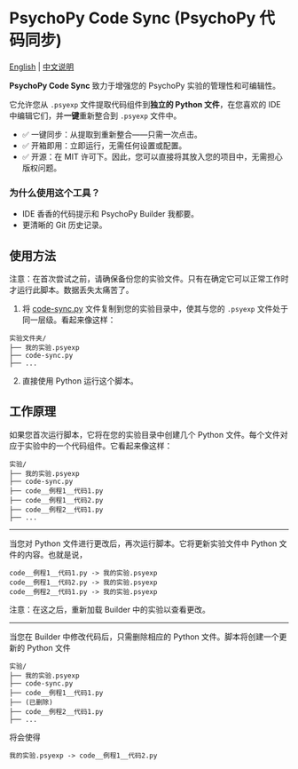 # PsychoPy Code Sync (PsychoPy 代码同步)

[English](README.md) | [中文说明](README.zh.md)

**PsychoPy Code Sync** 致力于增强您的 PsychoPy 实验的管理性和可编辑性。

它允许您从 `.psyexp` 文件提取代码组件到**独立的 Python 文件**，在您喜欢的 IDE 中编辑它们，并**一键**重新整合到 `.psyexp` 文件中。

- ✅ 一键同步：从提取到重新整合——只需一次点击。
- ✅ 开箱即用：立即运行，无需任何设置或配置。
- ✅ 开源：在 MIT 许可下。因此，您可以直接将其放入您的项目中，无需担心版权问题。

### 为什么使用这个工具？

- IDE 香香的代码提示和 PsychoPy Builder 我都要。
- 更清晰的 Git 历史记录。

## 使用方法

注意：在首次尝试之前，请确保备份您的实验文件。只有在确定它可以正常工作时才运行此脚本。数据丢失太痛苦了。

1. 将 [code-sync.py](code-sync.py) 文件复制到您的实验目录中，使其与您的 `.psyexp` 文件处于同一层级。看起来像这样：

```
实验文件夹/
├── 我的实验.psyexp
├── code-sync.py
├── ...
```

2. 直接使用 Python 运行这个脚本。

## 工作原理

如果您首次运行脚本，它将在您的实验目录中创建几个 Python 文件。每个文件对应于实验中的一个代码组件。它看起来像这样：

```
实验/
├── 我的实验.psyexp
├── code-sync.py
├── code__例程1__代码1.py
├── code__例程1__代码2.py
├── code__例程2__代码1.py
├── ...
```

---

当您对 Python 文件进行更改后，再次运行脚本。它将更新实验文件中 Python 文件的内容。也就是说，

```
code__例程1__代码1.py -> 我的实验.psyexp
code__例程1__代码2.py -> 我的实验.psyexp
code__例程2__代码1.py -> 我的实验.psyexp
```

注意：在这之后，重新加载 Builder 中的实验以查看更改。

---

当您在 Builder 中修改代码后，只需删除相应的 Python 文件。脚本将创建一个更新的 Python 文件

```
实验/
├── 我的实验.psyexp
├── code-sync.py
├── code__例程1__代码1.py
├── (已删除)
├── code__例程2__代码1.py
├── ...
```

将会使得

```
我的实验.psyexp -> code__例程1__代码2.py
```

